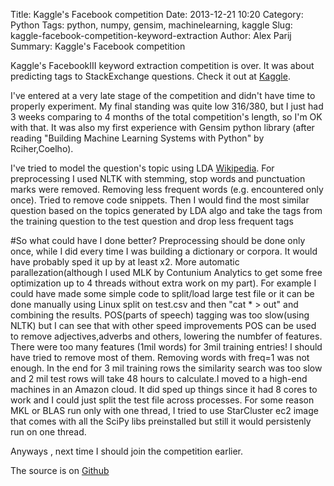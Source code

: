 Title: Kaggle's Facebook competition
Date: 2013-12-21 10:20
Category: Python
Tags: python, numpy, gensim, machinelearning, kaggle
Slug: kaggle-facebook-competition-keyword-extraction
Author: Alex Parij
Summary: Kaggle's Facebook competition


Kaggle's FacebookIII keyword extraction competition is over.
It was about predicting tags to StackExchange questions.
Check it out at [Kaggle](http://www.kaggle.com/c/facebook-recruiting-iii-keyword-extraction).

I've entered at a very late stage of the competition and didn't have time to properly experiment. 
My final standing was quite low 316/380, but I just had 3 weeks comparing to 4 months of the total competition's length, so I'm OK with that.
It was also my first experience with Gensim python library (after reading "Building Machine Learning Systems with Python" by Rciher,Coelho). 

I've tried to model the question's topic using LDA [Wikipedia](http://en.wikipedia.org/wiki/Latent_Dirichlet_allocation). For preprocessing I used NLTK with stemming, stop words and punctuation marks were removed. 
Removing less frequent words (e.g. encountered only once). Tried to remove code snippets.
Then I would find the most similar question based on the topics generated by LDA algo and take the tags from the training question to the test question and drop less frequent tags

#So what could have I done better?
Preprocessing should be done only once, while I did every time I was building a dictionary or corpora. It would have probably sped 
it up by at least x2. 
More automatic parallezation(although I used MLK by Contunium Analytics to get some free optimization up to 4 threads without extra work on my part).
For example I could have made some simple code to split/load large test file or it  can be done manually using Linux split on test.csv and then "cat * > out" and combining the results.
POS(parts of speech) tagging was too slow(using NLTK) but I can see that with other speed improvements POS can be used to remove adjectives,adverbs and others, lowering the numbfer of features.
There were too many features (1mil words) for 3mil training entries! I should have tried to remove most of them. Removing words with freq=1 was not enough.
In the end for 3 mil training rows the similarity search was too slow and 2 mil test rows will take 48 hours to calculate.I moved to a high-end machines in an Amazon cloud. It did sped up things since it had 8 cores to work and I could just split the test file across processes.
For some reason MKL or BLAS run only with one thread, I tried to use StarCluster ec2 image that comes with all the SciPy libs preinstalled but still it would persistenly run on one thread.

Anyways , next time I should join the competition earlier.


The source is on [Github](https://github.com/aparij/KaggleFacebookIII)
